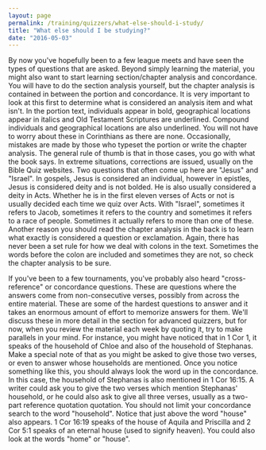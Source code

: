 ```yaml
---
layout: page
permalink: /training/quizzers/what-else-should-i-study/
title: "What else should I be studying?"
date: "2016-05-03"
---
```


By now you've hopefully been to a few league meets and have seen the types of questions that are asked. Beyond simply learning the material, you might also want to start learning section/chapter analysis and concordance. You will have to do the section analysis yourself, but the chapter analysis is contained in between the portion and concordance. It is very important to look at this first to determine what is considered an analysis item and what isn't. In the portion text, individuals appear in bold, geographical locations appear in italics and Old Testament Scriptures are underlined. Compound individuals and geographical locations are also underlined. You will not have to worry about these in Corinthians as there are none. Occasionally, mistakes are made by those who typeset the portion or write the chapter analysis. The general rule of thumb is that in those cases, you go with what the book says. In extreme situations, corrections are issued, usually on the Bible Quiz websites. Two questions that often come up here are "Jesus" and "Israel". In gospels, Jesus is considered an individual, however in epistles, Jesus is considered deity and is not bolded. He is also usually considered a deity in Acts. Whether he is in the first eleven verses of Acts or not is usually decided each time we quiz over Acts. With "Israel", sometimes it refers to Jacob, sometimes it refers to the country and sometimes it refers to a race of people. Sometimes it actually refers to more than one of these. Another reason you should read the chapter analysis in the back is to learn what exactly is considered a question or exclamation. Again, there has never been a set rule for how we deal with colons in the text. Sometimes the words before the colon are included and sometimes they are not, so check the chapter analysis to be sure.

If you've been to a few tournaments, you've probably also heard "cross-reference" or concordance questions. These are questions where the answers come from non-consecutive verses, possibly from across the entire material. These are some of the hardest questions to answer and it takes an enormous amount of effort to memorize answers for them. We'll discuss these in more detail in the section for advanced quizzers, but for now, when you review the material each week by quoting it, try to make parallels in your mind. For instance, you might have noticed that in 1 Cor 1, it speaks of the household of Chloe and also of the household of Stephanas. Make a special note of that as you might be asked to give those two verses, or even to answer whose households are mentioned. Once you notice something like this, you should always look the word up in the concordance. In this case, the household of Stephanas is also mentioned in 1 Cor 16:15. A writer could ask you to give the two verses which mention Stephanas' household, or he could also ask to give all three verses, usually as a two-part reference quotation quotation. You should not limit your concordance search to the word "household". Notice that just above the word "house" also appears. 1 Cor 16:19 speaks of the house of Aquila and Priscilla and 2 Cor 5:1 speaks of an eternal house (used to signify heaven). You could also look at the words "home" or "house".
